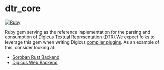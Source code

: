 # dtr_core

[![Ruby](https://github.com/spaced-out-thoughts-dev-foundation/dtr_core/actions/workflows/ruby.yml/badge.svg?branch=main)](https://github.com/spaced-out-thoughts-dev-foundation/dtr_core/actions/workflows/ruby.yml)

Ruby gem serving as the reference implementation for the parsing and consumption of [Digicus Textual Representation (DTR)](https://spaced-out-thoughts-dev-foundation.github.io/digicus/#digicus-textual-representation).We expect folks to leverage this gem when writing Digicus [compiler plugins](https://spaced-out-thoughts-dev-foundation.github.io/digicus/#a-compiler-plugin-framework). As an example of this, consider looking at:

* [Soroban Rust Backend](https://github.com/spaced-out-thoughts-dev-foundation/soroban_rust_backend)
* [Digicus Web Backend](https://github.com/spaced-out-thoughts-dev-foundation/digicus_web_backend)
